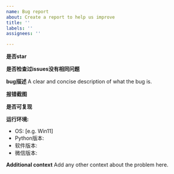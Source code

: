 ```yaml
---
name: Bug report
about: Create a report to help us improve
title: ''
labels: ''
assignees: ''

---
```

**是否star**

**是否检查过issues没有相同问题**

**bug描述**
A clear and concise description of what the bug is.

**报错截图**

**是否可复现**

**运行环境:**
 - OS: [e.g. Win11]
 - Python版本:
 - 软件版本: 
 - 微信版本:

**Additional context**
Add any other context about the problem here.
